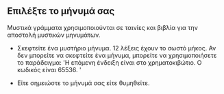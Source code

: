 ## Επιλέξτε το μήνυμά σας

Μυστικά γράμματα χρησιμοποιούνται σε ταινίες και βιβλία για την αποστολή μυστικών μηνυμάτων.

+ Σκεφτείτε ένα μυστήριο μήνυμα. 12 λέξεις έχουν το σωστό μήκος. Αν δεν μπορείτε να σκεφτείτε ένα μήνυμα, μπορείτε να χρησιμοποιήσετε το παράδειγμα: 'Η επόμενη ένδειξη είναι στο χρηματοκιβώτιο. Ο κωδικός είναι 65536. '

+ Είτε σημειώστε το μήνυμά σας είτε θυμηθείτε.